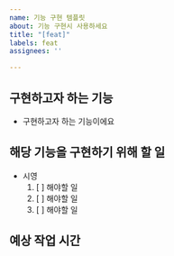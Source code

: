 ```yaml
---
name: 기능 구현 템플릿
about: 기능 구현시 사용하세요
title: "[feat]"
labels: feat
assignees: ''

---
```


## 구현하고자 하는 기능
- 구현하고자 하는 기능이에요

## 해당 기능을 구현하기 위해 할 일
- 시영
  1. [ ] 해야할 일
  2. [ ] 해야할 일
  3. [ ] 해야할 일

## 예상 작업 시간
